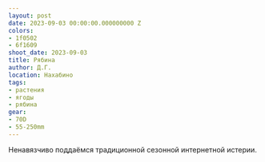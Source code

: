 ```yaml
---
layout: post
date: 2023-09-03 00:00:00.000000000 Z
colors:
- 1f0502
- 6f1609
shoot_date: 2023-09-03
title: Рябина
author: Д.Г.
location: Нахабино
tags:
- растения
- ягоды
- рябина
gear:
- 70D
- 55-250mm
---
```

Ненавязчиво поддаёмся традиционной сезонной интернетной истерии.

